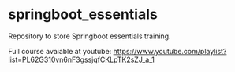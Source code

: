 # springboot_essentials
Repository to store Springboot essentials training.

Full course avaiable at youtube: https://www.youtube.com/playlist?list=PL62G310vn6nF3gssjqfCKLpTK2sZJ_a_1
